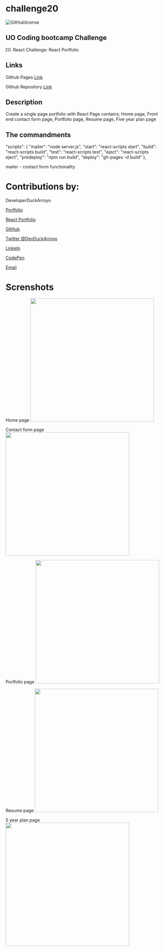 # challenge20

![GitHublicense](https://img.shields.io/npm/l/express?style=for-the-badge)

## UO Coding bootcamp Challenge

20. React Challenge: React Portfolio

## Links

Github Pages [Link](https://duckarroyo.github.io/challenge20/)

Github Repository [Link](https://github.com/DuckArroyo/challenge20)

## Description

Create a single page portfolio with React
Page contains; Home page, Front end contact form page, Portfolio page, Resume page, Five year plan page

## The commandments

"scripts": {
"mailer": "node server.js",
"start": "react-scripts start",
"build": "react-scripts build",
"test": "react-scripts test",
"eject": "react-scripts eject",
"predeploy": "npm run build",
"deploy": "gh-pages -d build"
},

mailer - contact form functionality

# Contributions by:

DeveloperDuckArroyo

[Portfolio](https://duckarroyo.github.io/challenge2)

[React Portfolio](http://DuckArroyo.github.io/challenge20)

[GitHub](https://github.com/DuckArroyo)

[Twitter @DevDuckArroyo](https://twitter.com/DevDuckArroyo)

[LinkeIn](https://www.linkedin.com/in/duckarroyo)

[CodePen](https://codepen.io/DeveloperDuckArroyo)

[Email](mailto:DeveloperDuckArroyo@gmail.com)

# Screnshots

Home page
<img src="./src/assets/home.png" style="width: 400px">

Contact form page
<img src="./src/assets/contact.png" style="width: 400px">

Portfolio page
<img src="./src/assets/portfolio.png" style="width: 400px">

Resume page
<img src="./src/assets/resume.png" style="width: 400px">

5 year plan page
<img src="./src/assets/five.png" style="width: 400px">
